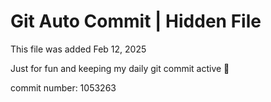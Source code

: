 # Git Auto Commit | Hidden File

This file was added Feb 12, 2025

Just for fun and keeping my daily git commit active 🤪

commit number: 1053263
